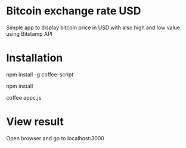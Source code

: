 # Bitcoin exchange rate USD
Simple app to display bitcoin price in USD with also high and low value using Bitstamp API

# Installation
npm install -g coffee-script

npm install

coffee appc.js

# View result

Open browser and go to localhost:3000
